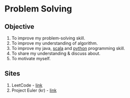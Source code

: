 # Problem Solving

## Objective

1. To improve my problem-solving skill.
2. To improve my understanding of algorithm.
3. To improve my java, [scala](https://www.scala-lang.org/) and [python](https://www.python.org/) programming skill.
4. To share my understanding & discuss about.
5. To motivate myself.

## Sites

1. LeetCode - [link](https://leetcode.com/problemset/all/)
2. Project Euler (kr) - [link](http://projecteuler.kr)

